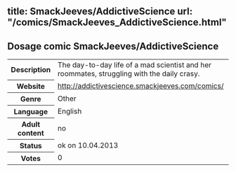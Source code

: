 title: SmackJeeves/AddictiveScience
url: "/comics/SmackJeeves_AddictiveScience.html"
---
Dosage comic SmackJeeves/AddictiveScience
-----------------------------------------

<table class="comicinfo">
<tr>
<th>Description</th><td>The day-to-day life of a mad scientist and her roommates, struggling with the daily crasy.</td>
</tr>
<tr>
<th>Website</th><td><a href="http://addictivescience.smackjeeves.com/comics/">http://addictivescience.smackjeeves.com/comics/</a></td>
</tr>
<tr>
<th>Genre</th><td>Other</td>
</tr>
<tr>
<th>Language</th><td>English</td>
</tr>
<tr>
<th>Adult content</th><td>no</td>
</tr>
<tr>
<th>Status</th><td>ok on 10.04.2013</td>
</tr>
<tr>
<th>Votes</th><td>0</div></td>
</tr>
</table>
